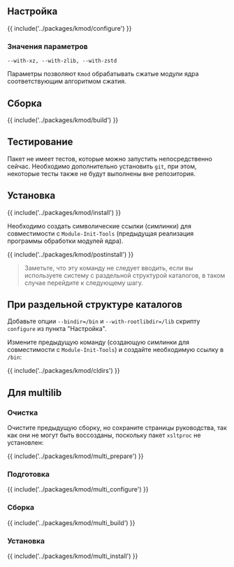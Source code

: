 <pkg :name="'kmod'" instsize showsbu2></pkg>

## Настройка

{{ include('../packages/kmod/configure') }}

### Значения параметров

`--with-xz, --with-zlib, --with-zstd`

Параметры позволяют `Kmod` обрабатывать сжатые модули ядра соответствующим алгоритмом сжатия.

## Сборка

{{ include('../packages/kmod/build') }}

## Тестирование

Пакет не имеет тестов, которые можно запустить непосредственно сейчас. Необходимо дополнительно установить `git`, при этом, некоторые тесты также не будут выполнены вне репозитория.

## Установка

{{ include('../packages/kmod/install') }}

Необходимо создать символические ссылки (симлинки) для совместимости с `Module-Init-Tools` (предыдущая реализация программы обработки модулей ядра).

{{ include('../packages/kmod/postinstall') }}

> Заметьте, что эту команду не следует вводить, если вы используете систему с раздельной структурой каталогов, в таком случае перейдите к следующему шагу.

## При раздельной структуре каталогов

Добавьте опции `--bindir=/bin` и `--with-rootlibdir=/lib` скрипту `configure` из пункта "Настройка".

Измените предыдущую команду (создающую симлинки для совместимости с `Module-Init-Tools`) и создайте необходимую ссылку в `/bin`:

{{ include('../packages/kmod/cldirs') }}

## Для multilib

### Очистка

Очистите предыдущую сборку, но сохраните страницы руководства, так как они не могут быть воссозданы, поскольку пакет `xsltproc` не установлен:

{{ include('../packages/kmod/multi_prepare') }}

### Подготовка

{{ include('../packages/kmod/multi_configure') }}

### Сборка

{{ include('../packages/kmod/multi_build') }}

### Установка

{{ include('../packages/kmod/multi_install') }}

<script>
	new Vue({ el: '#main' })
</script>
